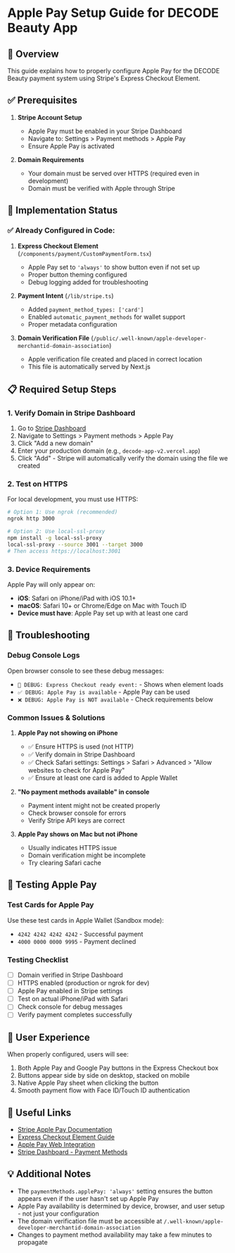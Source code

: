 # Apple Pay Setup Guide for DECODE Beauty App

## 🍎 Overview
This guide explains how to properly configure Apple Pay for the DECODE Beauty payment system using Stripe's Express Checkout Element.

## ✅ Prerequisites

1. **Stripe Account Setup**
   - Apple Pay must be enabled in your Stripe Dashboard
   - Navigate to: Settings > Payment methods > Apple Pay
   - Ensure Apple Pay is activated

2. **Domain Requirements**
   - Your domain must be served over HTTPS (required even in development)
   - Domain must be verified with Apple through Stripe

## 🔧 Implementation Status

### ✅ Already Configured in Code:
1. **Express Checkout Element** (`/components/payment/CustomPaymentForm.tsx`)
   - Apple Pay set to `'always'` to show button even if not set up
   - Proper button theming configured
   - Debug logging added for troubleshooting

2. **Payment Intent** (`/lib/stripe.ts`)
   - Added `payment_method_types: ['card']`
   - Enabled `automatic_payment_methods` for wallet support
   - Proper metadata configuration

3. **Domain Verification File** (`/public/.well-known/apple-developer-merchantid-domain-association`)
   - Apple verification file created and placed in correct location
   - This file is automatically served by Next.js

## 📋 Required Setup Steps

### 1. **Verify Domain in Stripe Dashboard**
   1. Go to [Stripe Dashboard](https://dashboard.stripe.com)
   2. Navigate to Settings > Payment methods > Apple Pay
   3. Click "Add a new domain"
   4. Enter your production domain (e.g., `decode-app-v2.vercel.app`)
   5. Click "Add" - Stripe will automatically verify the domain using the file we created

### 2. **Test on HTTPS**
   For local development, you must use HTTPS:
   ```bash
   # Option 1: Use ngrok (recommended)
   ngrok http 3000
   
   # Option 2: Use local-ssl-proxy
   npm install -g local-ssl-proxy
   local-ssl-proxy --source 3001 --target 3000
   # Then access https://localhost:3001
   ```

### 3. **Device Requirements**
   Apple Pay will only appear on:
   - **iOS**: Safari on iPhone/iPad with iOS 10.1+
   - **macOS**: Safari 10+ or Chrome/Edge on Mac with Touch ID
   - **Device must have**: Apple Pay set up with at least one card

## 🐛 Troubleshooting

### Debug Console Logs
Open browser console to see these debug messages:
- `🍎 DEBUG: Express Checkout ready event:` - Shows when element loads
- `✅ DEBUG: Apple Pay is available` - Apple Pay can be used
- `❌ DEBUG: Apple Pay is NOT available` - Check requirements below

### Common Issues & Solutions

1. **Apple Pay not showing on iPhone**
   - ✅ Ensure HTTPS is used (not HTTP)
   - ✅ Verify domain in Stripe Dashboard
   - ✅ Check Safari settings: Settings > Safari > Advanced > "Allow websites to check for Apple Pay"
   - ✅ Ensure at least one card is added to Apple Wallet

2. **"No payment methods available" in console**
   - Payment intent might not be created properly
   - Check browser console for errors
   - Verify Stripe API keys are correct

3. **Apple Pay shows on Mac but not iPhone**
   - Usually indicates HTTPS issue
   - Domain verification might be incomplete
   - Try clearing Safari cache

## 🧪 Testing Apple Pay

### Test Cards for Apple Pay
Use these test cards in Apple Wallet (Sandbox mode):
- `4242 4242 4242 4242` - Successful payment
- `4000 0000 0000 9995` - Payment declined

### Testing Checklist
- [ ] Domain verified in Stripe Dashboard
- [ ] HTTPS enabled (production or ngrok for dev)
- [ ] Apple Pay enabled in Stripe settings
- [ ] Test on actual iPhone/iPad with Safari
- [ ] Check console for debug messages
- [ ] Verify payment completes successfully

## 📱 User Experience

When properly configured, users will see:
1. Both Apple Pay and Google Pay buttons in the Express Checkout box
2. Buttons appear side by side on desktop, stacked on mobile
3. Native Apple Pay sheet when clicking the button
4. Smooth payment flow with Face ID/Touch ID authentication

## 🔗 Useful Links

- [Stripe Apple Pay Documentation](https://stripe.com/docs/apple-pay)
- [Express Checkout Element Guide](https://stripe.com/docs/elements/express-checkout-element)
- [Apple Pay Web Integration](https://developer.apple.com/apple-pay/implementation/)
- [Stripe Dashboard - Payment Methods](https://dashboard.stripe.com/settings/payment_methods)

## 💡 Additional Notes

- The `paymentMethods.applePay: 'always'` setting ensures the button appears even if the user hasn't set up Apple Pay
- Apple Pay availability is determined by device, browser, and user setup - not just your configuration
- The domain verification file must be accessible at `/.well-known/apple-developer-merchantid-domain-association`
- Changes to payment method availability may take a few minutes to propagate